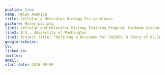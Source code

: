 ```yaml
---
publish: true
name: Haley Amemiya
title: Cellular & Molecular Biology Pre-candidate
picture: Haley_pic.png
line1: Cellular and Molecular Biology Training Program, Rackham Graduate Student Research Grant (pre-candidate)
line2: B.S., University of Washington
line3: Project Title: "Defining a Rulebook for CRISPR: A Story of 67,108,864 single guide RNAs"
google-scholar: 
CV:
linked-in: 
twitter:
email:
start-date: 2016-09-06
---
```

